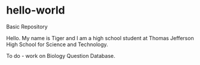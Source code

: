 # hello-world
Basic Repository

Hello. My name is Tiger and I am a high school student at Thomas Jefferson High School for Science and Technology. 

To do - work on Biology Question Database. 
